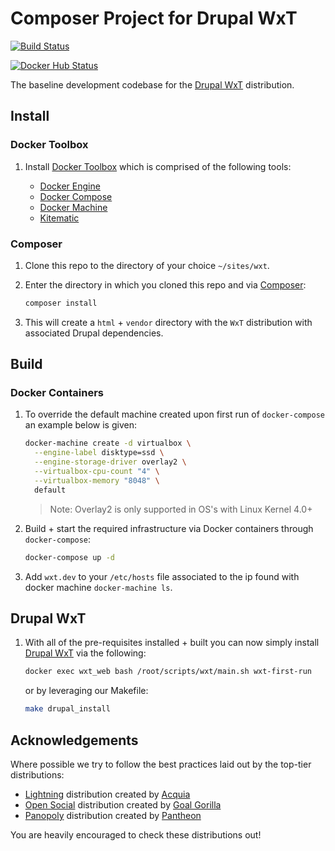 Composer Project for Drupal WxT
===============================

[![Build Status][travisci-badge]][travisci]

[![Docker Hub Status](http://dockeri.co/image/drupalwxt/site-wxt)](https://hub.docker.com/r/drupalwxt/site-wxt/)

The baseline development codebase for the [Drupal WxT][drupalwxt] distribution.

## Install

### Docker Toolbox

1. Install [Docker Toolbox][docker_toolbox] which is comprised of the following tools:

    * [Docker Engine][docker_engine]
    * [Docker Compose][docker_compose]
    * [Docker Machine][docker_machine]
    * [Kitematic][kitematic]

### Composer

1. Clone this repo to the directory of your choice `~/sites/wxt`.

2. Enter the directory in which you cloned this repo and via [Composer][composer]:

    ```sh
    composer install
    ```

3. This will create a `html` + `vendor` directory with the `WxT` distribution with associated Drupal dependencies.

## Build

### Docker Containers

1. To override the default machine created upon first run of `docker-compose` an example below is given:

    ```sh
    docker-machine create -d virtualbox \
      --engine-label disktype=ssd \
      --engine-storage-driver overlay2 \
      --virtualbox-cpu-count "4" \
      --virtualbox-memory "8048" \
      default
    ```

    > Note: Overlay2 is only supported in OS's with Linux Kernel 4.0+

2. Build + start the required infrastructure via Docker containers through `docker-compose`:

    ```sh
    docker-compose up -d
    ```

2. Add `wxt.dev` to your `/etc/hosts` file associated to the ip found with docker machine `docker-machine ls`.

## Drupal WxT

1. With all of the pre-requisites installed + built you can now simply install [Drupal WxT][drupalwxt] via the following:

    ```sh
    docker exec wxt_web bash /root/scripts/wxt/main.sh wxt-first-run
    ```

    or by leveraging our Makefile:

    ```sh
    make drupal_install
    ```

## Acknowledgements

Where possible we try to follow the best practices laid out by the top-tier distributions:

* [Lightning][lightning] distribution created by [Acquia][acquia]
* [Open Social][open_social] distribution created by [Goal Gorilla][goalgorilla]
* [Panopoly][panopoly] distribution created by [Pantheon][pantheon]

You are heavily encouraged to check these distributions out!


[acquia]:             https://acquia.com
[composer]:           https://getcomposer.org
[docker_compose]:     https://www.docker.com/products/docker-compose
[docker_engine]:      https://www.docker.com/products/docker-engine
[docker_machine]:     https://www.docker.com/products/docker-machine
[docker_toolbox]:     https://www.docker.com/products/docker-toolbox
[drupalwxt]:          https://github.com/wet-boew/wet-boew-drupal8
[node]:               https://nodejs.org
[goalgorilla]:        https://www.goalgorilla.com/en
[kitematic]:          https://www.docker.com/products/docker-kitematic
[lightning]:          https://github.com/acquia/lightning
[open_social]:        https://www.drupal.org/project/social
[panopoly]:           https://github.com/panopoly/panopoly
[pantheon]:           https://pantheon.io
[travisci]:           https://travis-ci.org/drupalwxt/site-wxt
[travisci-badge]:     https://travis-ci.org/drupalwxt/site-wxt.svg?branch=master
